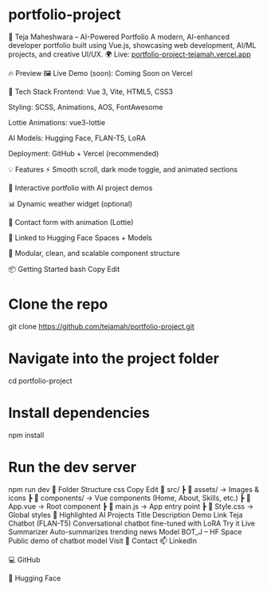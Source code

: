 # portfolio-project
🌟 Teja Maheshwara – AI-Powered Portfolio
A modern, AI-enhanced developer portfolio built using Vue.js, showcasing web development, AI/ML projects, and creative UI/UX.
🌍 Live: [portfolio-project-tejamah.vercel.app](https://portfolio-project-omega-ten.vercel.app/)


🔥 Preview
🖼️ Live Demo (soon): Coming Soon on Vercel

🔧 Tech Stack
Frontend: Vue 3, Vite, HTML5, CSS3

Styling: SCSS, Animations, AOS, FontAwesome

Lottie Animations: vue3-lottie

AI Models: Hugging Face, FLAN-T5, LoRA

Deployment: GitHub + Vercel (recommended)

💡 Features
⚡ Smooth scroll, dark mode toggle, and animated sections

🤖 Interactive portfolio with AI project demos

📊 Dynamic weather widget (optional)

💌 Contact form with animation (Lottie)

🧠 Linked to Hugging Face Spaces + Models

🧩 Modular, clean, and scalable component structure

📦 Getting Started
bash
Copy
Edit
# Clone the repo
git clone https://github.com/tejamah/portfolio-project.git

# Navigate into the project folder
cd portfolio-project

# Install dependencies
npm install

# Run the dev server
npm run dev
📂 Folder Structure
css
Copy
Edit
📁 src/
 ┣ 📂 assets/          → Images & icons
 ┣ 📂 components/      → Vue components (Home, About, Skills, etc.)
 ┣ 📜 App.vue          → Root component
 ┣ 📜 main.js          → App entry point
 ┣ 📜 Style.css        → Global styles
🤖 Highlighted AI Projects
Title	Description	Demo Link
Teja Chatbot (FLAN-T5)	Conversational chatbot fine-tuned with LoRA	Try it
Live Summarizer	Auto-summarizes trending news	Model
BOT_J – HF Space	Public demo of chatbot model	Visit
🙋 Contact
📫 LinkedIn

💻 GitHub

🤗 Hugging Face
